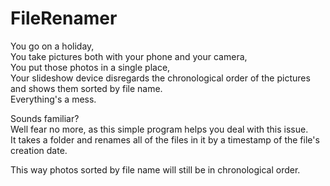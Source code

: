 # FileRenamer

You go on a holiday,  
You take pictures both with your phone and your camera,  
You put those photos in a single place,  
Your slideshow device disregards the chronological order of the pictures and shows them sorted by file name.  
Everything's a mess.  


Sounds familiar?  
Well fear no more, as this simple program helps you deal with this issue.  
It takes a folder and renames all of the files in it by a timestamp of the file's creation date.  


This way photos sorted by file name will still be in chronological order.

